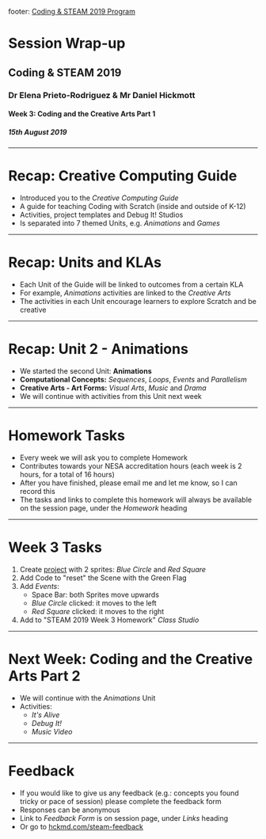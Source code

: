 footer: [Coding & STEAM 2019 Program](https://cs4s.github.io/steam-2019/)

# Session Wrap-up

## Coding & STEAM 2019

### Dr Elena Prieto-Rodriguez & Mr Daniel Hickmott

#### Week 3: Coding and the Creative Arts Part 1

##### 15th August 2019

---

# Recap: Creative Computing Guide

- Introduced you to the *Creative Computing Guide*
- A guide for teaching Coding with Scratch (inside and outside of K-12)
- Activities, project templates and Debug It! Studios
- Is separated into 7 themed Units, e.g. *Animations* and *Games*

---

# Recap: Units and KLAs

- Each Unit of the Guide will be linked to outcomes from a certain KLA
- For example, *Animations* activities are linked to the *Creative Arts*
- The activities in each Unit encourage learners to explore Scratch and be creative

---

# Recap: Unit 2 - Animations

- We started the second Unit: **Animations**
- **Computational Concepts:** *Sequences*, *Loops*, *Events* and *Parallelism*
- **Creative Arts - Art Forms:** *Visual Arts*, *Music* and *Drama*
- We will continue with activities from this Unit next week

---

# Homework Tasks

- Every week we will ask you to complete Homework
- Contributes towards your NESA accreditation hours (each week is 2 hours, for a total of 16 hours)
- After you have finished, please email me and let me know, so I can record this
- The tasks and links to complete this homework will always be available on the session page, under the *Homework* heading 	

---

# Week 3 Tasks

1. Create [project](https://scratch.mit.edu/projects/184624482/) with 2 sprites: *Blue Circle* and *Red Square*
2. Add Code to "reset" the Scene with the Green Flag
3. Add *Events*:
	- Space Bar: both Sprites move upwards
	- *Blue Circle* clicked: it moves to the left
	- *Red Square* clicked: it moves to the right
4. Add to "STEAM 2019 Week 3 Homework" *Class Studio*

---

# Next Week: Coding and the Creative Arts Part 2

- We will continue with the *Animations* Unit
- Activities:
	- *It's Alive*
	- *Debug It!*
	- *Music Video*

---

# Feedback

- If you would like to give us any feedback (e.g.: concepts you found tricky or pace of session) please complete the feedback form
- Responses can be anonymous
- Link to *Feedback Form* is on session page, under *Links* heading
- Or go to [hckmd.com/steam-feedback](http://hckmd.com/steam-feedback)

